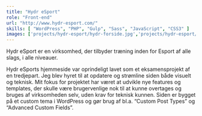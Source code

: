 ```yaml
---
title: "Hydr eSport"
role: "Front-end"
url: "http://www.hydr-esport.com/"
skills: [ "WordPress", "PHP", "Gulp", "Sass", "JavaScript", "CSS3" ]
images: ['projects/hydr-esport/hydr-forside.jpg','projects/hydr-esport/hydr-medlemskab.jpg','projects/hydr-esport/hydr-side.jpg']
---
```


Hydr eSport er en virksomhed, der tilbyder træning inden for Esport af alle slags, i alle niveauer.

Hydr eSports hjemmeside var oprindeligt lavet som et eksamensprojekt af en tredjepart. Jeg blev hyret til at opdatere og strømline siden både visuelt og teknisk. Mit fokus for projektet har været at udvikle nye features og templates, der skulle være brugervenlige nok til at kunne overtages og bruges af virksomheden selv, uden krav for teknisk kunnen. Siden er bygget på et custom tema i WordPress og gør brug af bl.a. “Custom Post Types” og “Advanced Custom Fields”.
